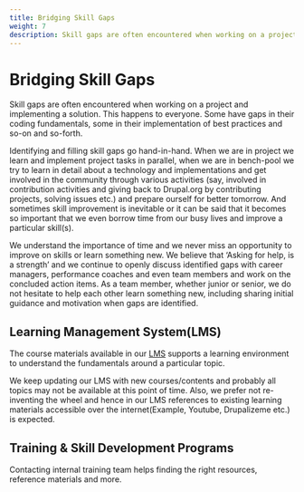 ```yaml
---
title: Bridging Skill Gaps
weight: 7
description: Skill gaps are often encountered when working on a project and implementing a solution. This happens to everyone. Some have gaps in their coding fundamentals, some in their implementation of best practices and so-on and so-forth.
---
```


# Bridging Skill Gaps

Skill gaps are often encountered when working on a project and implementing a solution. This happens to everyone. Some have gaps in their coding fundamentals, some in their implementation of best practices and so-on and so-forth.

Identifying and filling skill gaps go hand-in-hand. When we are in project we learn and implement project tasks in parallel, when we are in bench-pool we try to learn in detail about a technology and implementations and get involved in the community through various activities (say, involved in contribution activities and giving back to Drupal.org by contributing projects, solving issues etc.) and prepare ourself for better tomorrow. And sometimes skill improvement is inevitable or it can be said that it becomes so important that we even borrow time from our busy lives and improve a particular skill(s).

We understand the importance of time and we never miss an opportunity to improve on skills or learn something new. We believe that ‘Asking for help, is a strength’ and we continue to openly discuss identified gaps with career managers, performance coaches and even team members and work on the concluded action items. As a team member, whether junior or senior, we do not hesitate to help each other learn something new, including sharing initial guidance and motivation when gaps are identified.

## Learning Management System(LMS)

The course materials available in our [LMS](<https://learning.axelerant.com>) supports a learning environment to understand the fundamentals around a particular topic.

We keep updating our LMS with new courses/contents and probably all topics may not be available at this point of time. Also, we prefer not re-inventing the wheel and hence in our LMS references to existing learning materials accessible over the internet(Example, Youtube, Drupalizeme etc.) is expected.

## Training & Skill Development Programs

Contacting internal training team helps finding the right resources, reference materials and more.
